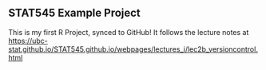 ## STAT545 Example Project

This is my first R Project, synced to GitHub! It follows the lecture notes at <https://ubc-stat.github.io/STAT545.github.io/webpages/lectures_i/lec2b_versioncontrol.html>

